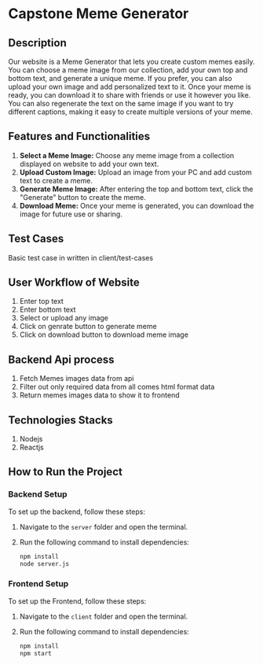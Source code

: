 
# Capstone Meme Generator

## Description

Our website is a Meme Generator that lets you create custom memes easily. You can choose a meme image from our collection, add your own top and bottom text, and generate a unique meme. If you prefer, you can also upload your own image and add personalized text to it. Once your meme is ready, you can download it to share with friends or use it however you like. You can also regenerate the text on the same image if you want to try different captions, making it easy to create multiple versions of your meme.

## Features and Functionalities

1. **Select a Meme Image:** Choose any meme image from a collection displayed on website to add your own text.
2. **Upload Custom Image:** Upload an image from your PC and add custom text to create a meme.
3. **Generate Meme Image:** After entering the top and bottom text, click the "Generate" button to create the meme.
4. **Download Meme:** Once your meme is generated, you can download the image for future use or sharing.

## Test Cases
   Basic test case in written in client/test-cases

## User Workflow of Website
   1. Enter top text
   2. Enter bottom text
   3. Select or upload any image
   4. Click on genrate button to generate meme
   5. Click on download button to download meme image

## Backend Api process
   1. Fetch Memes images data from api
   2. Filter out only required data from all comes html format data
   3. Return memes images data to show it to frontend

## Technologies Stacks
   1. Nodejs 
   3. Reactjs

## How to Run the Project

### Backend Setup

To set up the backend, follow these steps:

1. Navigate to the `server` folder and open the terminal.
2. Run the following command to install dependencies:

   ```bash
   npm install
   node server.js

### Frontend Setup

To set up the Frontend, follow these steps:

1. Navigate to the `client` folder and open the terminal.
2. Run the following command to install dependencies:

   ```bash
   npm install
   npm start

